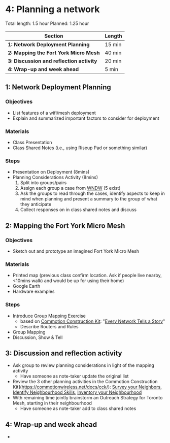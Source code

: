 # 4: Planning a network

Total length:  1.5 hour
Planned:      1.25 hour

| **Section**                                        | **Length** |
|----------------------------------------------------|------------|
| **1: Network Deployment Planning**                 | 15 min     |
| **2: Mapping the Fort York Micro Mesh**            | 40 min     |
| **3: Discussion and reflection activity**          | 20 min     |
| **4: Wrap-up and week ahead**                      | 5 min      |

## 1: Network Deployment Planning

### Objectives

- List features of a wifi/mesh deployment
- Explain and summarized important factors to consider for deployment

### Materials

- Class Presentation
- Class Shared Notes (i.e., using Riseup Pad or something similar)

### Steps

- Presentation on Deployment (8mins)
- Planning Considerations Activity (8mins)
  1. Split into groups/pairs
  2. Assign each group a case from [WNDW](http://wndw.net/caseStudies.html) (5 exist)
  3. Ask the groups to read through the cases, identify aspects to keep in mind when planning and present a summary to the group of what they anticipate
  4. Collect responses on in class shared notes and discuss

## 2: Mapping the Fort York Micro Mesh

### Objectives

- Sketch out and prototype an imagined Fort York Micro Mesh

### Materials

- Printed map (previous class confirm location. Ask if people live nearby, <10mins walk) and would be up for using their home)
- Google Earth
- Hardware examples

### Steps

- Introduce Group Mapping Exercise 
  - based on [Commotion Construction Kit](https://commotionwireless.net/docs/cck/): "[Every Network Tells a Story](https://commotionwireless.net/docs/cck/planning/design-your-network-every-network-tells-story/)"
  - Describe Routers and Rules
- Group Mapping 
- Discussion, Show & Tell

## 3: Discussion and reflection activity

- Ask group to review planning considerations in light of the mapping activity
  - Have someone as note-taker update the original list
- Review the 3 other planning activities in the Commotion Construction Kit](https://commotionwireless.net/docs/cck/): [Survey your Neighbors](https://commotionwireless.net/docs/cck/planning/survey-your-neighbors/), [Identify Neighbourhood Skills](https://commotionwireless.net/docs/cck/planning/identify-neighborhood-skills/), [Inventory your Neighbourhood](https://commotionwireless.net/docs/cck/planning/inventory-the-neighborhood/)
- With remaining time jointly brainstorm an Outreach Strategy for Toronto Mesh, starting in their neighbourhood
  - Have someone as note-taker add to class shared notes  

## 4: Wrap-up and week ahead

-
